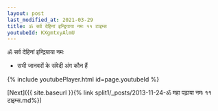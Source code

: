 ```yaml
---
layout: post
last_modified_at: 2021-03-29
title: ॐ सर्व देहिनां इन्द्रियाया नमः ११ टाइम्स
youtubeId: KXgmtxyAlmU
---
```

 
 
 ॐ सर्व देहिनां इन्द्रियाया नमः  
 
 -  सभी जानवरों के संवेदी अंग कौन हैं 
 
  
 
  
 
 
 
 
 
 


{% include youtubePlayer.html id=page.youtubeId %}
 
[Next]({{ site.baseurl }}{% link  split1/_posts/2013-11-24-ॐ महा पढ़ाया नमः ११ टाइम्स.md%})
 
